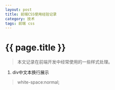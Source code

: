 ```yaml
---
layout: post
title: 前端CSS使用经验记录
category: 技术
tags: 前端 css
---
```


{{ page.title }}
===

> 本文记录在前端开发中经常使用的一些样式处理。

1. div中文本换行展示
> white-space:normal;